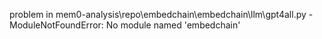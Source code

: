 problem in mem0-analysis\repo\embedchain\embedchain\llm\gpt4all.py - ModuleNotFoundError: No module named 'embedchain'
